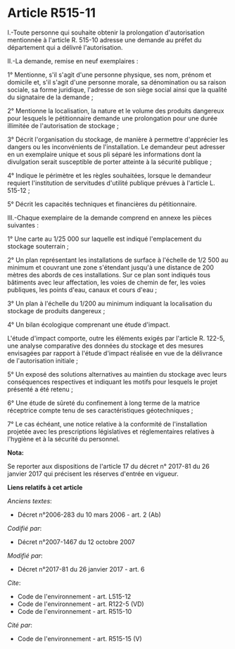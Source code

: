 # Article R515-11

I.-Toute personne qui souhaite obtenir la prolongation d'autorisation mentionnée à l'article R. 515-10 adresse une demande au
préfet du département qui a délivré l'autorisation. 

II.-La demande, remise en neuf exemplaires : 

1° Mentionne, s'il s'agit d'une personne physique, ses nom, prénom et domicile et, s'il s'agit d'une personne morale, sa
dénomination ou sa raison sociale, sa forme juridique, l'adresse de son siège social ainsi que la qualité du signataire de la
demande ; 

2° Mentionne la localisation, la nature et le volume des produits dangereux pour lesquels le pétitionnaire demande une
prolongation pour une durée illimitée de l'autorisation de stockage ; 

3° Décrit l'organisation du stockage, de manière à permettre d'apprécier les dangers ou les inconvénients de l'installation.
Le demandeur peut adresser en un exemplaire unique et sous pli séparé les informations dont la divulgation serait susceptible
de porter atteinte à la sécurité publique ; 

4° Indique le périmètre et les règles souhaitées, lorsque le demandeur requiert l'institution de servitudes d'utilité
publique prévues à l'article L. 515-12 ; 

5° Décrit les capacités techniques et financières du pétitionnaire. 

III.-Chaque exemplaire de la demande comprend en annexe les pièces suivantes : 

1° Une carte au 1/25 000 sur laquelle est indiqué l'emplacement du stockage souterrain ; 

2° Un plan représentant les installations de surface à l'échelle de 1/2 500 au minimum et couvrant une zone s'étendant
jusqu'à une distance de 200 mètres des abords de ces installations. Sur ce plan sont indiqués tous bâtiments avec leur
affectation, les voies de chemin de fer, les voies publiques, les points d'eau, canaux et cours d'eau ; 

3° Un plan à l'échelle du 1/200 au minimum indiquant la localisation du stockage de produits dangereux ; 

4° Un bilan écologique comprenant une étude d'impact. 

L'étude d'impact comporte, outre les éléments exigés par l'article R. 122-5, une analyse comparative des données du stockage
et des mesures envisagées par rapport à l'étude d'impact réalisée en vue de la délivrance de l'autorisation initiale ; 

5° Un exposé des solutions alternatives au maintien du stockage avec leurs conséquences respectives et indiquant les motifs
pour lesquels le projet présenté a été retenu ; 

6° Une étude de sûreté du confinement à long terme de la matrice réceptrice compte tenu de ses caractéristiques
géotechniques ; 

7° Le cas échéant, une notice relative à la conformité de l'installation projetée avec les prescriptions législatives et
réglementaires relatives à l'hygiène et à la sécurité du personnel.

**Nota:**

Se reporter aux dispositions de l'article 17 du décret n° 2017-81 du 26 janvier 2017 qui précisent les réserves d'entrée en
vigueur.

**Liens relatifs à cet article**

_Anciens textes_:

  - Décret n°2006-283 du 10 mars 2006 - art. 2 (Ab)

_Codifié par_:

  - Décret n°2007-1467 du 12 octobre 2007

_Modifié par_:

  - Décret n°2017-81 du 26 janvier 2017 - art. 6

_Cite_:

  - Code de l'environnement - art. L515-12
  - Code de l'environnement - art. R122-5 (VD)
  - Code de l'environnement - art. R515-10

_Cité par_:

  - Code de l'environnement - art. R515-15 (V)
